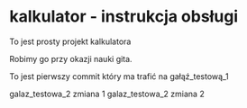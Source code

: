 # kalkulator - instrukcja obsługi

To jest prosty projekt kalkulatora

Robimy go przy okazji nauki gita.

To jest pierwszy commit który ma trafić na gałąź_testową_1

galaz_testowa_2 zmiana 1
galaz_testowa_2 zmiana 2 